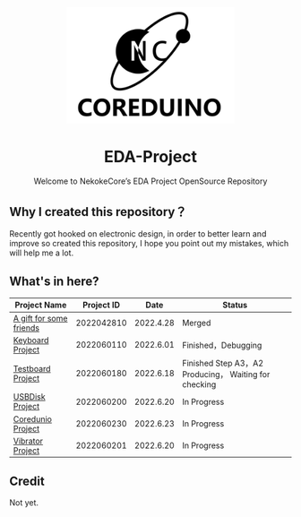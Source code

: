 <p align="center"><img src="https://github.com/NekokeCore/EDA-Project/blob/main/Keyboard_Project/Document/logo-2.png?raw=true" alt="MarkText" width="300"></p>

<h1 align="center">EDA-Project</h1>

<p align="center">Welcome to NekokeCore’s EDA Project OpenSource Repository</p>

## Why I created this repository？

Recently got hooked on electronic design, in order to better learn and improve so created this repository, I hope you point out my mistakes, which will help me a lot.

## What's in here?

| Project Name                                                                                  | Project ID | Date      | Status                     |
| --------------------------------------------------------------------------------------------- | ---------- | --------- | -------------------------- |
| [A gift for some friends](https://www.emtips.net)                                             | 2022042810 | 2022.4.28 | Merged                     |
| [Keyboard Project](https://github.com/NekokeCore/EDA-Project/tree/main/Keyboard_Project)      | 2022060110 | 2022.6.01 | Finished，Debugging         |
| [Testboard Project](https://github.com/NekokeCore/EDA-Project/tree/main/TestKeyBoard_Project) | 2022060180 | 2022.6.18 | Finished Step A3，A2 Producing， Waiting for checking|
| [USBDisk Project](https://github.com/NekokeCore/EDA-Project/tree/main/USB_Disk_Project)       | 2022060200 | 2022.6.20 | In Progress                |
| [Coredunio Project](https://github.com/NekokeCore/EDA-Project/tree/main/Coreduino_Project)    | 2022060230 | 2022.6.23 | In Progress                |
| [Vibrator Project](https://github.com/NekokeCore/EDA-Project/tree/main/Vibrator_Project)      | 2022060201 | 2022.6.20 | In Progress                |

## Credit

Not yet.